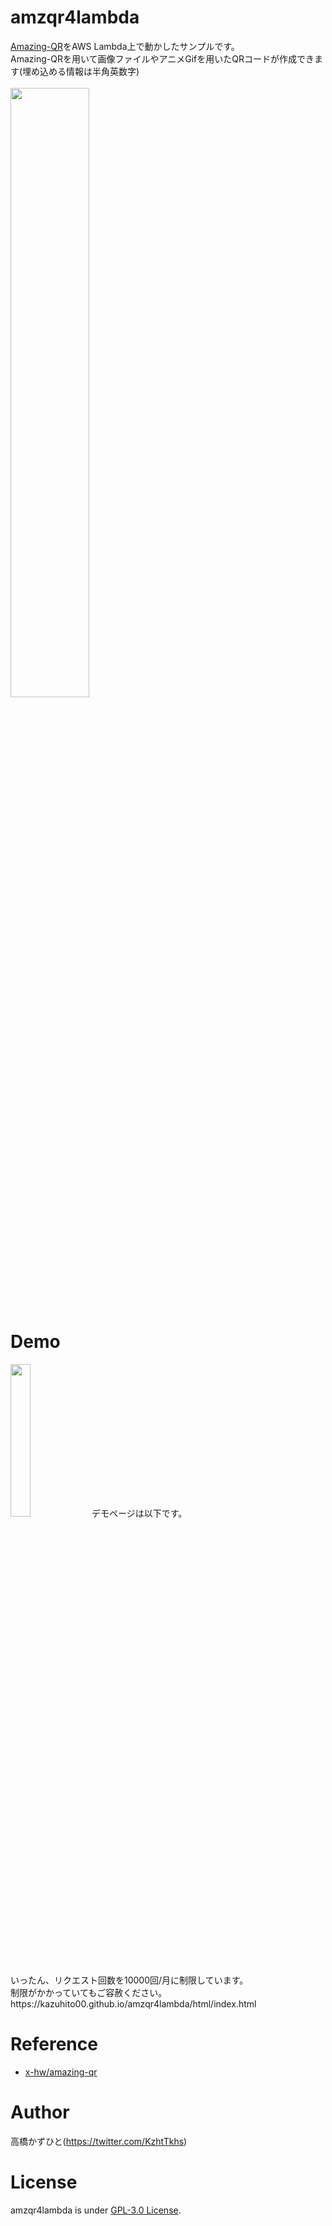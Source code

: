 # amzqr4lambda
[Amazing-QR](https://github.com/x-hw/amazing-qr)をAWS Lambda上で動かしたサンプルです。<br>
Amazing-QRを用いて画像ファイルやアニメGifを用いたQRコードが作成できます(埋め込める情報は半角英数字)<br><br>
<img src="https://user-images.githubusercontent.com/37477845/122220319-2ea2f500-ceeb-11eb-9bf8-2e702e17035f.gif" width="50%">

# Demo
<img src="https://user-images.githubusercontent.com/37477845/122236282-57ca8200-cef9-11eb-9691-eea0a44d5461.gif" width="25%">
デモページは以下です。<br>
いったん、リクエスト回数を10000回/月に制限しています。<br>
制限がかかっていてもご容赦ください。<br>
https://kazuhito00.github.io/amzqr4lambda/html/index.html

# Reference
* [x-hw/amazing-qr](https://github.com/x-hw/amazing-qr)

# Author
高橋かずひと(https://twitter.com/KzhtTkhs)
 
# License 
amzqr4lambda is under [GPL-3.0 License](LICENSE).
